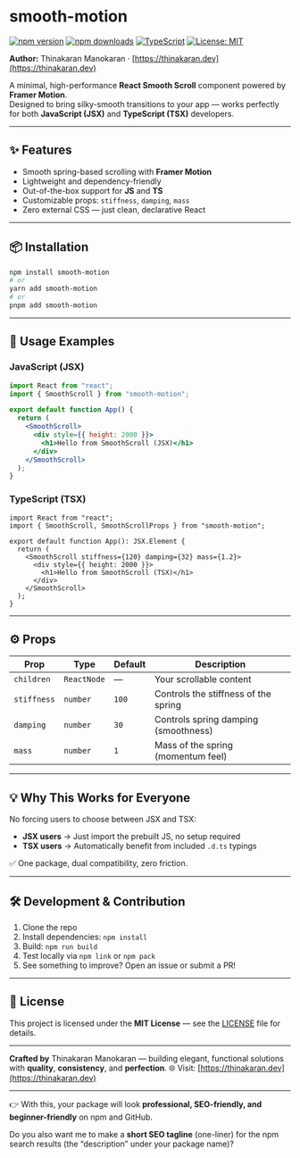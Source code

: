 # smooth-motion

[![npm version](https://img.shields.io/npm/v/smooth-motion.svg)](https://www.npmjs.com/package/smooth-motion)
[![npm downloads](https://img.shields.io/npm/dm/smooth-motion.svg)](https://www.npmjs.com/package/smooth-motion)
[![TypeScript](https://img.shields.io/badge/TypeScript-ready-blue.svg)](https://www.typescriptlang.org/)
[![License: MIT](https://img.shields.io/badge/License-MIT-yellow.svg)](LICENSE)

**Author:** Thinakaran Manokaran · [https://thinakaran.dev](https://thinakaran.dev)

A minimal, high-performance **React Smooth Scroll** component powered by **Framer Motion**.  
Designed to bring silky-smooth transitions to your app — works perfectly for both **JavaScript (JSX)** and **TypeScript (TSX)** developers.

---

## ✨ Features

- Smooth spring-based scrolling with **Framer Motion**
- Lightweight and dependency-friendly
- Out-of-the-box support for **JS** and **TS**
- Customizable props: `stiffness`, `damping`, `mass`
- Zero external CSS — just clean, declarative React

---

## 📦 Installation

```bash
npm install smooth-motion
# or
yarn add smooth-motion
# or
pnpm add smooth-motion
````

---

## 🚀 Usage Examples

### JavaScript (JSX)

```jsx
import React from "react";
import { SmoothScroll } from "smooth-motion";

export default function App() {
  return (
    <SmoothScroll>
      <div style={{ height: 2000 }}>
        <h1>Hello from SmoothScroll (JSX)</h1>
      </div>
    </SmoothScroll>
  );
}
```

### TypeScript (TSX)

```tsx
import React from "react";
import { SmoothScroll, SmoothScrollProps } from "smooth-motion";

export default function App(): JSX.Element {
  return (
    <SmoothScroll stiffness={120} damping={32} mass={1.2}>
      <div style={{ height: 2000 }}>
        <h1>Hello from SmoothScroll (TSX)</h1>
      </div>
    </SmoothScroll>
  );
}
```

---

## ⚙️ Props

| Prop        | Type        | Default | Description                          |
| ----------- | ----------- | ------- | ------------------------------------ |
| `children`  | `ReactNode` | —       | Your scrollable content              |
| `stiffness` | `number`    | `100`   | Controls the stiffness of the spring |
| `damping`   | `number`    | `30`    | Controls spring damping (smoothness) |
| `mass`      | `number`    | `1`     | Mass of the spring (momentum feel)   |

---

## 💡 Why This Works for Everyone

No forcing users to choose between JSX and TSX:

* **JSX users** → Just import the prebuilt JS, no setup required
* **TSX users** → Automatically benefit from included `.d.ts` typings

✅ One package, dual compatibility, zero friction.

---

## 🛠️ Development & Contribution

1. Clone the repo
2. Install dependencies: `npm install`
3. Build: `npm run build`
4. Test locally via `npm link` or `npm pack`
5. See something to improve? Open an issue or submit a PR!

---

## 📜 License

This project is licensed under the **MIT License** — see the [LICENSE](LICENSE) file for details.

---

**Crafted by** Thinakaran Manokaran — building elegant, functional solutions with **quality**, **consistency**, and **perfection**.
🌐 Visit: [https://thinakaran.dev](https://thinakaran.dev)

---

👉 With this, your package will look **professional, SEO-friendly, and beginner-friendly** on npm and GitHub.  

Do you also want me to make a **short SEO tagline** (one-liner) for the npm search results (the “description” under your package name)?

